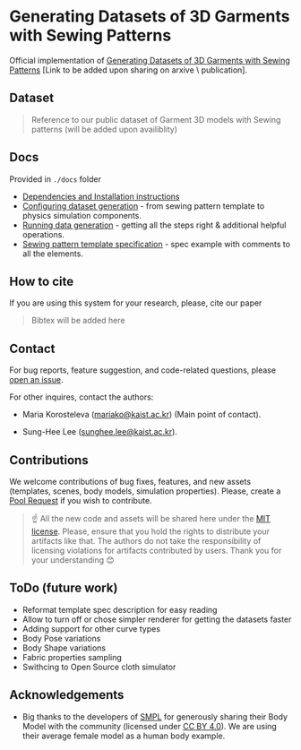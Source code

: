 
# Generating Datasets of 3D Garments with Sewing Patterns

Official implementation of [Generating Datasets of 3D Garments with Sewing Patterns]() [Link to be added upon sharing on arxive \ publication].

## Dataset
> Reference to our public dataset of Garment 3D models with Sewing patterns (will be added upon availiblity)

## Docs
Provided in `./docs` folder

* [Dependencies and Installation instructions](docs/Installation.md)
* [Configuring dataset generation](docs/Setting_up_generator.md) - from sewing pattern template to physics simulation components.
* [Running data generation](docs/Running_generation.md) - getting all the steps right & additional helpful operations.
* [Sewing pattern template specification](docs/template_spec_with_comments.json) - spec example with comments to all the elements.

## How to cite

If you are using this system for your research, please, cite our paper

> Bibtex will be added here

## Contact

For bug reports, feature suggestion, and code-related questions, please [open an issue](https://github.com/github_username/repo_name/issues). 

For other inquires, contact the authors: 

* Maria Korosteleva ([mariako@kaist.ac.kr](mailto:mariako@kaist.ac.kr)) (Main point of contact). 

* Sung-Hee Lee ([sunghee.lee@kaist.ac.kr](mailto:sunghee.lee@kaist.ac.kr)).

## Contributions

We welcome contributions of bug fixes, features, and new assets (templates, scenes, body models, simulation properties). Please, create a [Pool Request]() if you wish to contribute.

>☝ All the new code and assets will be shared here under the [MIT license](LICENSE). Please, ensure that you hold the rights to distribute your artifacts like that. The authors do not take the responsibility of licensing violations for artifacts contributed by users. Thank you for your understanding 😊

## ToDo (future work)
* Reformat template spec description for easy reading
* Allow to turn off or chose simpler renderer for getting the datasets faster
* Adding support for other curve types
* Body Pose variations
* Body Shape variations
* Fabric properties sampling
* Swithcing to Open Source cloth simulator

## Acknowledgements
* Big thanks to the developers of [SMPL](https://smpl.is.tue.mpg.de/) for generously sharing their Body Model with the community (licensed under [CC BY 4.0](https://creativecommons.org/licenses/by/4.0/)). We are using their average female model as a human body example.